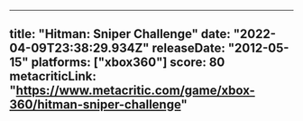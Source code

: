 
---
title: "Hitman: Sniper Challenge"
date: "2022-04-09T23:38:29.934Z"
releaseDate: "2012-05-15"
platforms: ["xbox360"]
score: 80
metacriticLink: "https://www.metacritic.com/game/xbox-360/hitman-sniper-challenge"
---

